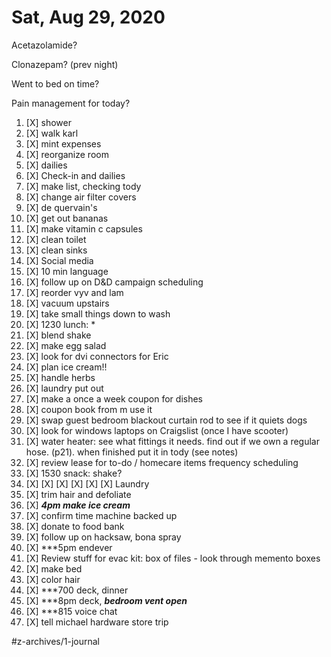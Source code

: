 # Sat, Aug 29, 2020
Acetazolamide? 

Clonazepam?
(prev night)

Went to bed on time? 

Pain management for today?

1. [X] shower
2. [X] walk karl
3. [X] mint expenses
4. [X] reorganize room
5. [X] dailies
6. [X] Check-in and dailies
7. [X] make list, checking tody
8. [X] change air filter covers
9. [X] de quervain's	
10. [X] get out bananas
11. [X] make vitamin c capsules 
12. [X] clean toilet
13. [X] clean sinks
14. [X] Social media
15. [X] 10 min language
16. [X] follow up on D&D campaign scheduling
17. [X] reorder vyv and lam
18. [X] vacuum upstairs
19. [X] take small things down to wash
20. [X] 1230 lunch: *
21. [X] blend shake
22. [X] make egg salad 
23. [X] look for dvi connectors for Eric
24. [X] plan ice cream!!
25. [X] handle herbs
26. [X] laundry put out
27. [X] make a once a week coupon for dishes
28. [X] coupon book from m use it
29. [X] swap guest bedroom blackout curtain rod to see if it quiets dogs
30. [X] look for windows laptops on Craigslist (once I have scooter)
31. [X] water heater: see what fittings it needs. find out if we own a regular hose. (p21). when finished put it in tody (see notes)
32. [X] review lease for to-do / homecare items frequency scheduling
33. [X] 1530 snack: shake?
34. [X] [X] [X] [X] [X] [X] Laundry
35. [X] trim hair and defoliate
36. [X] ***4pm make ice cream***
37. [X] confirm time machine backed up
38. [X] donate to food bank
39. [X] follow up on hacksaw, bona spray
40. [X] ***5pm endever
41. [X] Review stuff for evac kit: box of files - look through memento boxes
42. [X] make bed
43. [X] color hair
44. [X] ***700 deck, dinner
45. [X] ***8pm deck, ***bedroom vent open***
46. [X] ***815 voice chat
47. [X] tell michael hardware store trip


#z-archives/1-journal